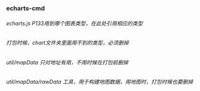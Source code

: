 ### echarts-cmd
###### echarts.js P133用到哪个图表类型，在此处引用相应的类型
###### 打包时候，chart文件夹里面用不到的类型，必须删掉
###### util/mapData 只对地址有用，不用时候在打包前删掉
###### util/mapData/rawData 工具，用于构建地图数据，用地图时，打包时候也要删掉
